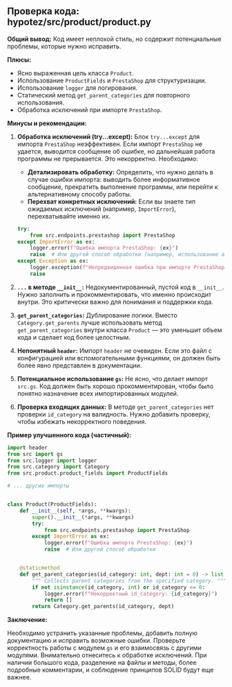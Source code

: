 ## Проверка кода: hypotez/src/product/product.py

**Общий вывод:**  Код имеет неплохой стиль, но содержит потенциальные проблемы, которые нужно исправить.

**Плюсы:**

* Ясно выраженная цель класса `Product`.
* Использование `ProductFields` и `PrestaShop` для структуризации.
* Использование `logger` для логирования.
* Статический метод `get_parent_categories` для повторного использования.
* Обработка исключений при импорте `PrestaShop`.


**Минусы и рекомендации:**

1. **Обработка исключений (try...except):** Блок `try...except` для импорта `PrestaShop` неэффективен. Если импорт `PrestaShop` не удается, выводится сообщение об ошибке, но дальнейшая работа программы не прерывается. Это некорректно.  Необходимо:
   * **Детализировать обработку:** Определить, что нужно делать в случае ошибки импорта:  выводить более информативное сообщение, прекратить выполнение программы, или перейти к альтернативному способу работы.
   * **Перехват конкретных исключений:** Если вы знаете тип ожидаемых исключений (например, `ImportError`), перехватывайте именно их.

   ```python
   try:
       from src.endpoints.prestashop import PrestaShop
   except ImportError as ex:
       logger.error(f"Ошибка импорта PrestaShop: {ex}")
       raise  # Или другой способ обработки (например, использование альтернативной реализации)
   except Exception as ex:
       logger.exception(f"Непредвиденная ошибка при импорте PrestaShop: {ex}")
       raise
   ```

2. **`...` в методе `__init__`:** Недокументированный, пустой код в `__init__`.  Нужно заполнить и прокомментировать, что именно происходит внутри.  Это критически важно для понимания и поддержки кода.

3. **`get_parent_categories`:** Дублирование логики. Вместо `Category.get_parents` лучше использовать метод `get_parent_categories` внутри класса `Product` — это уменьшит объем кода и сделает код более целостным.

4. **Непонятный `header`:** Импорт `header` не очевиден.  Если это файл с конфигурацией или вспомогательными функциями, он должен быть более явно представлен в документации.

5. **Потенциальное использование `gs`:**  Не ясно, что делает импорт `src.gs`.  Код должен быть хорошо прокомментирован, чтобы было понятно назначение всех импортированных модулей.

6. **Проверка входящих данных:** В методе `get_parent_categories` нет проверки `id_category` на валидность.  Нужно добавить проверку, чтобы избежать некорректного поведения.

**Пример улучшенного кода (частичный):**

```python
import header
from src import gs
from src.logger import logger
from src.category import Category
from src.product.product_fields import ProductFields

# ... другие импорты


class Product(ProductFields):
    def __init__(self, *args, **kwargs):
        super().__init__(*args, **kwargs)
        try:
            from src.endpoints.prestashop import PrestaShop
        except ImportError as ex:
            logger.error(f"Ошибка импорта PrestaShop: {ex}")
            raise  # Или другой способ обработки


    @staticmethod
    def get_parent_categories(id_category: int, dept: int = 0) -> list:
        """ Collects parent categories from the specified category. """
        if not isinstance(id_category, int) or id_category <= 0:
            logger.error(f"Некорректный id_category: {id_category}")
            return []
        return Category.get_parents(id_category, dept)

```

**Заключение:**

Необходимо устранить указанные проблемы, добавить полную документацию и исправить возможные ошибки.  Проверьте корректность работы с модулем `gs` и его взаимосвязь с другими модулями.  Внимательно отнеситесь к обработке исключений. При наличии большого кода, разделение на файлы и методы, более подробные комментарии, и соблюдение принципов SOLID будут еще важнее.
